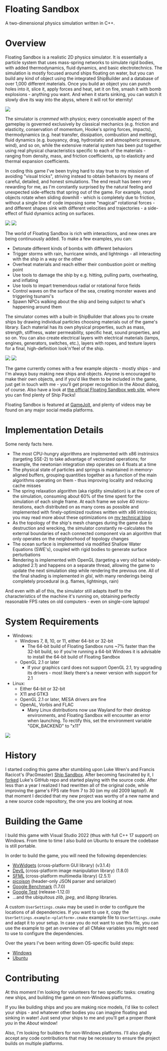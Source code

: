 # Floating Sandbox
A two-dimensional physics simulation written in C++.

# Overview
Floating Sandbox is a realistic 2D physics simulator. It is essentially a particle system that uses mass-spring networks to simulate rigid bodies, with added thermodynamics, fluid dynamics, and basic electrotechnics. The simulation is mostly focused around ships floating on water, but you can build any kind of object using the integrated ShipBuilder and a database of over 1,000 different materials. Once you build an object you can punch holes into it, slice it, apply forces and heat, set it on fire, smash it with bomb explosions - anything you want. And when it starts sinking, you can watch it slowly dive its way into the abyss, where it will rot for eternity!

<img src="https://i.imgur.com/c8fTsgY.png">

The simulator is _crammed_ with physics; every conceivable aspect of the gameplay is governed exclusively by classical mechanics (e.g. friction and elasticity, conservation of momentum, Hooke's spring forces, impacts), thermodynamics (e.g. heat transfer, dissipation, combustion and melting), fluid dynamics (e.g. buoyancy, drag, hydrostatic and atmospheric pressure, wind), and so on, while the extensive material system has been put together using real physical characteristics specific to each of the materials - ranging from density, mass, and friction coefficients, up to elasticity and thermal expansion coefficients.

In coding this game I've been trying hard to stay true to my mission of avoiding "visual tricks", striving instead to obtain behaviors by means of careful, detailed, and honest simulations. The end result has been very rewarding for me, as I'm constantly surprised by the natural feeling and unexpected side-effects that spring out of the game. For example, round objects rotate when sliding downhill - which is completely due to friction, without a single line of code imposing some "magical" rotational forces - and different shapes sink with different velocities and trajectories - a side-effect of fluid dynamics acting on surfaces.

<img src="https://i.imgur.com/kovxCty.png">
<img src="https://i.imgur.com/XHw3Jrl.png">

The world of Floating Sandbox is rich with interactions, and new ones are being continuously added. To make a few examples, you can:
* Detonate different kinds of bombs with different behaviors
* Trigger storms with rain, hurricane winds, and lightnings - all interacting with the ship in a way or the other
* Overheat materials and reach either their combustion point or melting point
* Use tools to damage the ship by e.g. hitting, pulling parts, overheating, and inflating
* Use tools to impart tremendous radial or rotational force fields
* Control waves on the surface of the sea, creating monster waves and triggering tsunami's
* Spawn NPCs walking about the ship and being subject to what's happening around them

The simulator comes with a built-in ShipBuilder that allows you to create ships by drawing individual particles choosing materials out of the game's library. Each material has its own physical properties, such as mass, strength, stiffness, water permeability, specific heat, sound properties, and so on. You can also create electrical layers with electrical materials (lamps, engines, generators, switches, etc.), layers with ropes, and texture layers for a final, high-definition look'n'feel of the ship.

<img src="https://i.imgur.com/lSUj90c.png">
<img src="https://imgur.com/E0X3n93.png">

The game currently comes with a few example objects - mostly ships - and I'm always busy making new ships and objects. Anyone is encouraged to make their own objects, and if you'd like them to be included in the game, just get in touch with me - you'll get proper recognition in the About dialog, of course. Also have a look at [the official Floating Sandbox web site](https://floatingsandbox.com/), where you can find plenty of Ship Packs!

Floating Sandbox is featured at [GameJolt](https://gamejolt.com/games/floating-sandbox/353572), and plenty of videos may be found on any major social media platforms.

# Implementation Details
Some nerdy facts here.
* The most CPU-hungry algorithms are implemented with x86 instrinsics (targeting SSE-2) to take advantage of vectorized operations; for example, the newtonian integration step operates on 4 floats at a time
* The physical state of particles and springs is maintained in memory-aligned buffers, grouping quantities together as a function of the main algorithms operating on them - thus improving locality and reducing cache misses
* The spring relaxation algorithm (aka rigidity simulation) is at the core of the simulation, consuming about 60% of the time spent for the simulation of each single frame. At each frame we solve 40 micro-iterations, each distributed on as many cores as possible and implemented with finely-optimized routines written with x86 intrinsics; you may read more about these optimizations on [my technical blog](https://gabrielegiuseppini.wordpress.com/2023/04/01/adventures-with-2d-mass-spring-networks-part-i/)
* As the topology of the ship's mesh changes during the game due to destruction and wrecking, the simulator constantly re-calculates the external boundaries of each connected component via an algorithm that only operates on the neighborhood of topology changes
* The ocean surface is implemented via modified Shallow Water Equations (SWE's), coupled with rigid bodies to generate surface perturbations
* Rendering is implemented with OpenGL (targeting a very old but widely-adopted 2.1) and happens on a separate thread, allowing the game to update the next simulation step while rendering the previous one. All of the final shading is implemented in _glsl_, with many renderings being completely procedural (e.g. flames, lightnings, rain)

And even with all of this, the simulator still adapts itself to the characteristics of the machine it's running on, obtaining perfectly reasonable FPS rates on old computers - even on single-core laptops!

# System Requirements
- Windows:
	- Windows 7, 8, 10, or 11, either 64-bit or 32-bit
		- The 64-bit build of Floating Sandbox runs ~7% faster than the 32-bit build, so if you're running a 64-bit Windows it is advisable to install the 64-bit build of Floating Sandbox
	- OpenGL 2.1 or later
		- If your graphics card does not support OpenGL 2.1, try upgrading its drivers - most likely there's a newer version with support for 2.1
- Linux:
	- Either 64-bit or 32-bit
	- X11 and GTK3
	- OpenGL 2.1 or later, MESA drivers are fine
	- OpenAL, Vorbis and FLAC
		- Many Linux distributions now use Wayland for their desktop environments, and Floating Sandbox will encounter an error when launching. To rectify this, set the environment variable "GDK_BACKEND" to "x11"

<img src="https://i.imgur.com/6LOVsqX.jpg">

# History
I started coding this game after stumbling upon Luke Wren's and Francis Racicot's (Pac0master) [Ship Sandbox](https://github.com/Wren6991/Ship-Sandbox). After becoming fascinated by it, I [forked](https://github.com/GabrieleGiuseppini/Ship-Sandbox) Luke's GitHub repo and started playing with the source code. After less than a year I realized I had rewritten all of the original code, while improving the game's FPS rate from 7 to 30 (on my old 2009 laptop!). At that moment I decided that my new project was worthy of a new name and a new source code repository, the one you are looking at now.

# Building the Game
I build this game with Visual Studio 2022 (thus with full C++ 17 support) on Windows. From time to time I also build on Ubuntu to ensure the codebase is still portable.

In order to build the game, you will need the following dependencies:
- <a href="https://www.wxwidgets.org/">WxWidgets</a> (cross-platform GUI library) (v3.1.4)
- <a href="http://openil.sourceforge.net/">DevIL</a> (cross-platform image manipulation library) (1.8.0)
- <a href="https://www.sfml-dev.org/index.php">SFML</a> (cross-platform multimedia library) (2.5.1)
- <a href="https://github.com/kazuho/picojson">picojson</a> (header-only JSON parser and serializer)
- <a href="https://github.com/google/benchmark">Google Benchmark</a> (1.7.0)
- <a href="https://github.com/google/googletest/">Google Test</a> (release-1.12.0)
- ...and the ubiquitous _zlib_, _jpeg_, and _libpng_ libraries.

A custom `UserSettings.cmake` may be used in order to configure the locations of all dependencies. If you want to use it, copy the `UserSettings.example-<platform>.cmake` example file to `UserSettings.cmake` and adapt it to your setup. In case you do not want to use this file, you can use the example to get an overview of all CMake variables you might need to use to configure the dependencies.

Over the years I've been writing down OS-specific build steps:
- [Windows](https://github.com/GabrieleGiuseppini/Floating-Sandbox/blob/master/BUILD-Windows.md)
- [Ubuntu](https://github.com/GabrieleGiuseppini/Floating-Sandbox/blob/master/BUILD-Ubuntu.md)

# Contributing
At this moment I'm looking for volunteers for two specific tasks: creating new ships, and building the game on non-Windows platforms.

If you like building ships and you are making nice models, I'd like to collect your ships - and whatever other bodies you can imagine floating and sinking in water! Just send your ships to me and you'll get a proper *thank you* in the _About_ window!

Also, I'm looking for builders for non-Windows platforms. I'll also gladly accept any code contributions that may be necessary to ensure the project builds on multiple platforms.